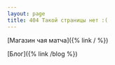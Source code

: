 ```yaml
---
layout: page
title: 404 Такой страницы нет :(
---
```


[Магазин чая матча]({% link / %})

[Блог]({% link /blog %})

